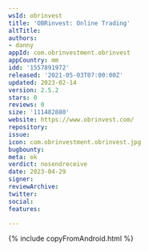 ```yaml
---
wsId: obrinvest
title: 'OBRinvest: Online Trading'
altTitle: 
authors:
- danny 
appId: com.obrinvestment.obrinvest
appCountry: mm
idd: '1557891972'
released: '2021-05-03T07:00:00Z'
updated: 2023-02-14
version: 2.5.2
stars: 0
reviews: 0
size: '111482880'
website: https://www.obrinvest.com/
repository: 
issue: 
icon: com.obrinvestment.obrinvest.jpg
bugbounty: 
meta: ok
verdict: nosendreceive
date: 2023-04-29
signer: 
reviewArchive: 
twitter: 
social: 
features: 

---
```


{% include copyFromAndroid.html %}
